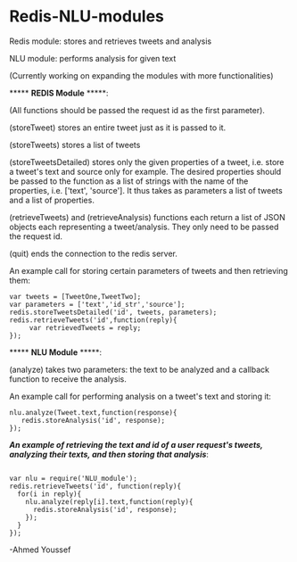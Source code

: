 # Redis-NLU-modules
Redis module: stores and retrieves tweets and analysis

NLU module: performs analysis for given text

(Currently working on expanding the modules with more functionalities)


***** **REDIS Module** *****:

(All functions should be passed the request id as the first parameter).

(storeTweet) stores an entire tweet just as it is passed to it.

(storeTweets) stores a list of tweets

(storeTweetsDetailed) stores only the given properties of a tweet, i.e. store a tweet's text and source only for example. The desired properties should be passed to the function as a list of strings with the name of the properties, i.e. ['text', 'source']. It thus takes as parameters a list of tweets and a list of properties.

(retrieveTweets) and (retrieveAnalysis) functions each return a list of JSON objects each representing a tweet/analysis. They only need to be passed the request id.

(quit) ends the connection to the redis server.


An example call for storing certain parameters of tweets and then retrieving them:

```var redis = require('redis_module.js');
var tweets = [TweetOne,TweetTwo];
var parameters = ['text','id_str','source'];
redis.storeTweetsDetailed('id', tweets, parameters);
redis.retrieveTweets('id',function(reply){
     var retrievedTweets = reply;
});
```

***** **NLU Module** *****:

(analyze) takes two parameters: the text to be analyzed and a callback function to receive the analysis.

An example call for performing analysis on a tweet's text and storing it:

```var nlu = require('NLU_module');
nlu.analyze(Tweet.text,function(response){
   redis.storeAnalysis('id', response);
});
 ``` 
  
  ***An example of retrieving the text and id of a user request's tweets, analyzing their texts, and then storing that analysis***:
  
```var redis = require('redis_module.js');

var nlu = require('NLU_module');
redis.retrieveTweets('id', function(reply){
  for(i in reply){
    nlu.analyze(reply[i].text,function(reply){
      redis.storeAnalysis('id', response);
    });
  }
});
```

-Ahmed Youssef

